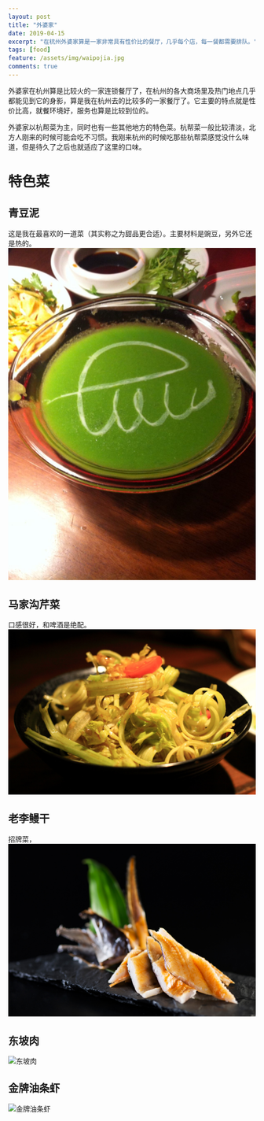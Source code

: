 ```yaml
---
layout: post
title: "外婆家"
date: 2019-04-15
excerpt: "在杭州外婆家算是一家非常具有性价比的餐厅，几乎每个店，每一餐都需要排队。"
tags: [food]
feature: /assets/img/waipojia.jpg
comments: true
---
```


外婆家在杭州算是比较火的一家连锁餐厅了，在杭州的各大商场里及热门地点几乎都能见到它的身影，算是我在杭州去的比较多的一家餐厅了。它主要的特点就是性价比高，就餐环境好，服务也算是比较到位的。

外婆家以杭帮菜为主，同时也有一些其他地方的特色菜。杭帮菜一般比较清淡，北方人刚来的时候可能会吃不习惯。我刚来杭州的时候吃那些杭帮菜感觉没什么味道，但是待久了之后也就适应了这里的口味。

# 特色菜

## 青豆泥
这是我在最喜欢的一道菜（其实称之为甜品更合适）。主要材料是豌豆，另外它还是热的。
![青豆泥](/assets/img/qindouni2.jpg)


## 马家沟芹菜
口感很好，和啤酒是绝配。
![马家沟芹菜](/assets/img/majiagou.jpg)

## 老李鳗干
招牌菜，
![老李鳗干](/assets/img/mangan.jpg)

## 东坡肉
![东坡肉](/assets/img/douporou.jpg)

## 金牌油条虾
![金牌油条虾](/assets/img/youtiaoxia.jpg)
